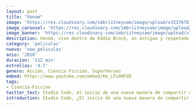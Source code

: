 ```yaml
---
layout: post
title: "Venom"
image: 'https://res.cloudinary.com/imbriitneysam/image/upload/v1537676714/venom1-min.jpg'
image_carousel: 'https://res.cloudinary.com/imbriitneysam/image/upload/v1537676712/venom2-min.jpg'
image_banner: 'https://res.cloudinary.com/imbriitneysam/image/upload/v1537676714/venom3-min.jpg'
description: Venom, vive dentro de Eddie Brock, un antiguo y respetado periodista que, tras perderlo todo a nivel profesional, e incitado por su odio hacia Spider-Man decidió dejar que el simbionte se introdujese en él.
category: 'peliculas'
nuevo: 'new_peliculas'
anio: '2018'
duracion: '112 min'
estrellas: '4.7'
genero: Acción, Ciencia Ficción, Superhéroes
embed: https://www.youtube.com/embed/Km_LFu90FdQ
tags:
- Ciencia-Ficcion
twitter_text: Studio Code, el inicio de una nueva manera de compartir conocimientos informáticos.
introduction: Studio Code, ¿El inicio de una nueva manera de compartir conocimientos informáticos?, hay que intentarlo.
---
```












